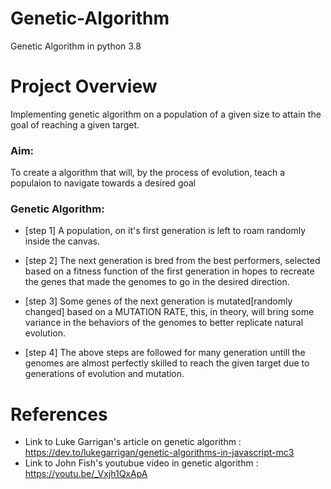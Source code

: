 # Genetic-Algorithm
Genetic Algorithm in python 3.8

# Project Overview
Implementing genetic algorithm on a population of a given size to attain the goal of reaching a given target.

<h3>Aim:</h3>
To create a algorithm that will, by the process of evolution, teach a populaion to navigate towards a desired goal

<h3>Genetic Algorithm:</h3>

- [step 1] A population, on it's first generation is left to roam randomly inside the canvas.

- [step 2] The next generation is bred from the best performers, selected based on a fitness function of the first generation in hopes to recreate the genes that made the genomes to go in the desired direction.

- [step 3] Some genes of the next generation is mutated[randomly changed] based on a MUTATION RATE, this, in theory, will bring some variance in the behaviors of the genomes to better replicate natural evolution.

- [step 4] The above steps are followed for many generation untill the genomes are almost perfectly skilled to reach the given target due to generations of evolution and mutation.

# References
- Link to Luke Garrigan's article on genetic algorithm : https://dev.to/lukegarrigan/genetic-algorithms-in-javascript-mc3
- Link to John Fish's youtubue video in genetic algorithm : https://youtu.be/_Vxjh1QxApA
